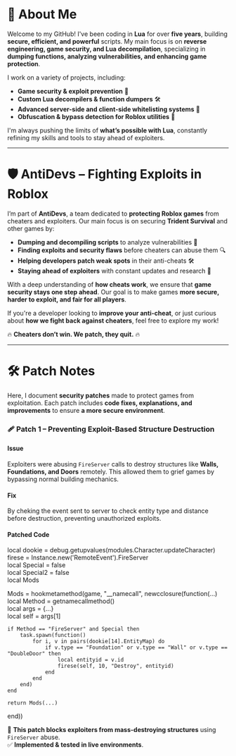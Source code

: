# 🚀 About Me  

Welcome to my GitHub! I've been coding in **Lua** for over **five years**, building **secure, efficient, and powerful** scripts. My main focus is on **reverse engineering, game security, and Lua decompilation**, specializing in **dumping functions, analyzing vulnerabilities, and enhancing game protection**.  

I work on a variety of projects, including:  
- **Game security & exploit prevention** 🔐  
- **Custom Lua decompilers & function dumpers** 🛠️  
- **Advanced server-side and client-side whitelisting systems** 🔄  
- **Obfuscation & bypass detection for Roblox utilities** 👀  

I'm always pushing the limits of **what’s possible with Lua**, constantly refining my skills and tools to stay ahead of exploiters.  

---

# 🛡️ AntiDevs – Fighting Exploits in Roblox  

I’m part of **AntiDevs**, a team dedicated to **protecting Roblox games** from cheaters and exploiters. Our main focus is on securing **Trident Survival** and other games by:  

- **Dumping and decompiling scripts** to analyze vulnerabilities 📜  
- **Finding exploits and security flaws** before cheaters can abuse them 🔍  
- **Helping developers patch weak spots** in their anti-cheats 🛠️  
- **Staying ahead of exploiters** with constant updates and research 🚀  

With a deep understanding of **how cheats work**, we ensure that **game security stays one step ahead**. Our goal is to make games **more secure, harder to exploit, and fair for all players**.  

If you're a developer looking to **improve your anti-cheat**, or just curious about **how we fight back against cheaters**, feel free to explore my work!  

🔥 **Cheaters don’t win. We patch, they quit.** 🔥  

---

# 🛠️ Patch Notes  

Here, I document **security patches** made to protect games from exploitation. Each patch includes **code fixes, explanations, and improvements** to ensure **a more secure environment**.  

### **🩹 Patch 1 – Preventing Exploit-Based Structure Destruction**  

#### **Issue**  
Exploiters were abusing `FireServer` calls to destroy structures like **Walls, Foundations, and Doors** remotely. This allowed them to grief games by bypassing normal building mechanics.  

#### **Fix**  
By cheking the event sent to server to check entity type and distance before destruction, preventing unauthorized exploits.  

#### **Patched Code**  

local dookie = debug.getupvalues(modules.Character.updateCharacter)  
firese = Instance.new('RemoteEvent').FireServer  
local Special = false  
local Special2 = false  
local Mods  

Mods = hookmetamethod(game, "__namecall", newcclosure(function(...)  
    local Method = getnamecallmethod()  
    local args = {...}  
    local self = args[1]  

    if Method == "FireServer" and Special then  
        task.spawn(function()  
            for i, v in pairs(dookie[14].EntityMap) do  
                if v.type == "Foundation" or v.type == "Wall" or v.type == "DoubleDoor" then  
                    local entityid = v.id   
                    firese(self, 10, "Destroy", entityid)  
                end  
            end  
        end)  
    end  

    return Mods(...)  
end))  

📌 **This patch blocks exploiters from mass-destroying structures** using `FireServer` abuse.  
✅ **Implemented & tested in live environments**.  
